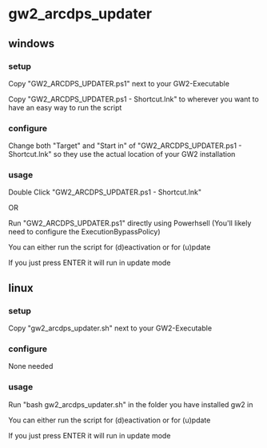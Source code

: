 # gw2_arcdps_updater

## windows

### setup

Copy "GW2_ARCDPS_UPDATER.ps1" next to your GW2-Executable

Copy "GW2_ARCDPS_UPDATER.ps1 - Shortcut.lnk" to wherever you want to have an easy way to run the script

### configure

Change both "Target" and "Start in" of "GW2_ARCDPS_UPDATER.ps1 - Shortcut.lnk" so they use the actual location of your GW2 installation

### usage

Double Click "GW2_ARCDPS_UPDATER.ps1 - Shortcut.lnk"

OR

Run "GW2_ARCDPS_UPDATER.ps1" directly using Powerhsell (You'll likely need to configure the ExecutionBypassPolicy)

You can either run the script for (d)eactivation or for (u)pdate

If you just press ENTER it will run in update mode

## linux

### setup

Copy "gw2_arcdps_updater.sh" next to your GW2-Executable

### configure

None needed

### usage

Run "bash gw2_arcdps_updater.sh" in the folder you have installed gw2 in

You can either run the script for (d)eactivation or for (u)pdate

If you just press ENTER it will run in update mode